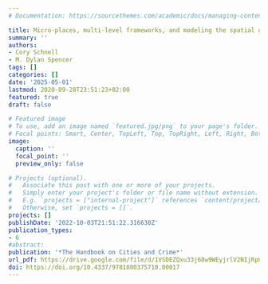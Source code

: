 ```yaml
---
# Documentation: https://sourcethemes.com/academic/docs/managing-content/

title: Micro-places, multi-level frameworks, and modeling the spatial granularity of crime
summary: ''
authors:
- Cory Schnell
- M. Dylan Spencer
tags: []
categories: []
date: '2025-05-01'
lastmod: 2020-09-28T23:51:23+02:00
featured: true
draft: false

# Featured image
# To use, add an image named `featured.jpg/png` to your page's folder.
# Focal points: Smart, Center, TopLeft, Top, TopRight, Left, Right, BottomLeft, Bottom, BottomRight.
image:
  caption: ''
  focal_point: ''
  preview_only: false

# Projects (optional).
#   Associate this post with one or more of your projects.
#   Simply enter your project's folder or file name without extension.
#   E.g. `projects = ["internal-project"]` references `content/project/deep-learning/index.md`.
#   Otherwise, set `projects = []`.
projects: []
publishDate: '2022-10-03T21:51:22.316630Z'
publication_types:
- 6
#abstract: 
publication: '*The Handbook on Cities and Crime*'
url_pdf: https://drive.google.com/file/d/1VSDEZQxu33j68w9WEyjrlV2NIjRpUbQw/view?usp=sharing
doi: https://doi.org/10.4337/9781800375710.00017
---
```

